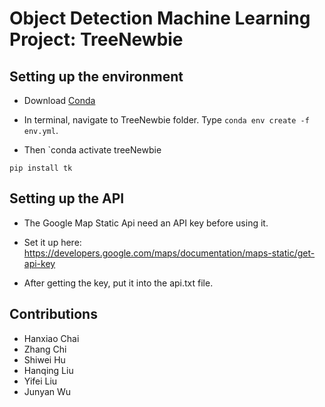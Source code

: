 # Object Detection Machine Learning Project: TreeNewbie

## Setting up the environment 

- Download [Conda](https://www.anaconda.com/products/distribution)

- In terminal, navigate to TreeNewbie folder. Type `conda env create -f env.yml`. 

- Then `conda activate treeNewbie

```
pip install tk
```

## Setting up the API 

- The Google Map Static Api need an API key before using it.

- Set it up here: https://developers.google.com/maps/documentation/maps-static/get-api-key

- After getting the key, put it into the api.txt file.


## Contributions

- Hanxiao Chai
- Zhang Chi
- Shiwei Hu 
- Hanqing Liu 
- Yifei Liu
- Junyan Wu 
